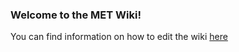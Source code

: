 ### Welcome to the MET Wiki!

You can find information on how to edit the wiki [here](docs/20250411_MET_DataLab_the_lab_wiki.pdf)
